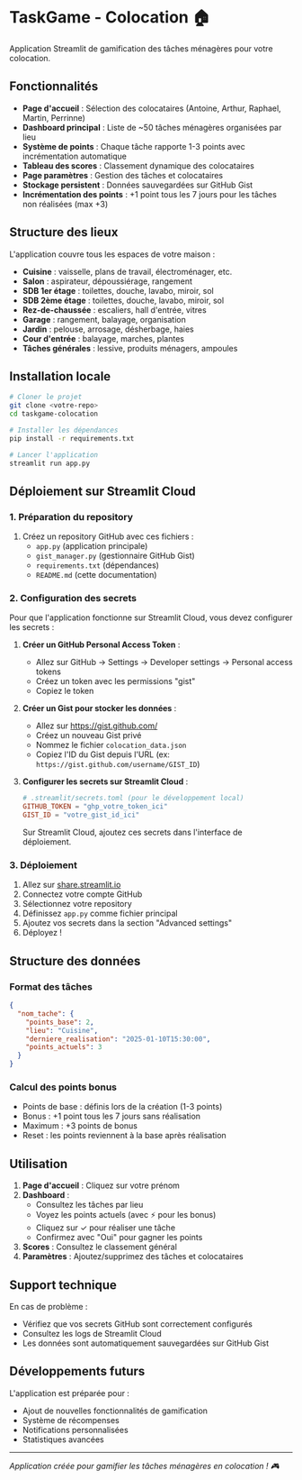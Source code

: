# TaskGame - Colocation 🏠

Application Streamlit de gamification des tâches ménagères pour votre colocation.

## Fonctionnalités

- **Page d'accueil** : Sélection des colocataires (Antoine, Arthur, Raphael, Martin, Perrinne)
- **Dashboard principal** : Liste de ~50 tâches ménagères organisées par lieu
- **Système de points** : Chaque tâche rapporte 1-3 points avec incrémentation automatique
- **Tableau des scores** : Classement dynamique des colocataires
- **Page paramètres** : Gestion des tâches et colocataires
- **Stockage persistent** : Données sauvegardées sur GitHub Gist
- **Incrémentation des points** : +1 point tous les 7 jours pour les tâches non réalisées (max +3)

## Structure des lieux

L'application couvre tous les espaces de votre maison :
- **Cuisine** : vaisselle, plans de travail, électroménager, etc.
- **Salon** : aspirateur, dépoussiérage, rangement
- **SDB 1er étage** : toilettes, douche, lavabo, miroir, sol
- **SDB 2ème étage** : toilettes, douche, lavabo, miroir, sol  
- **Rez-de-chaussée** : escaliers, hall d'entrée, vitres
- **Garage** : rangement, balayage, organisation
- **Jardin** : pelouse, arrosage, désherbage, haies
- **Cour d'entrée** : balayage, marches, plantes
- **Tâches générales** : lessive, produits ménagers, ampoules

## Installation locale

```bash
# Cloner le projet
git clone <votre-repo>
cd taskgame-colocation

# Installer les dépendances
pip install -r requirements.txt

# Lancer l'application
streamlit run app.py
```

## Déploiement sur Streamlit Cloud

### 1. Préparation du repository

1. Créez un repository GitHub avec ces fichiers :
   - `app.py` (application principale)
   - `gist_manager.py` (gestionnaire GitHub Gist)
   - `requirements.txt` (dépendances)
   - `README.md` (cette documentation)

### 2. Configuration des secrets

Pour que l'application fonctionne sur Streamlit Cloud, vous devez configurer les secrets :

1. **Créer un GitHub Personal Access Token** :
   - Allez sur GitHub → Settings → Developer settings → Personal access tokens
   - Créez un token avec les permissions "gist"
   - Copiez le token

2. **Créer un Gist pour stocker les données** :
   - Allez sur https://gist.github.com/
   - Créez un nouveau Gist privé
   - Nommez le fichier `colocation_data.json`
   - Copiez l'ID du Gist depuis l'URL (ex: `https://gist.github.com/username/GIST_ID`)

3. **Configurer les secrets sur Streamlit Cloud** :
   ```toml
   # .streamlit/secrets.toml (pour le développement local)
   GITHUB_TOKEN = "ghp_votre_token_ici"
   GIST_ID = "votre_gist_id_ici"
   ```

   Sur Streamlit Cloud, ajoutez ces secrets dans l'interface de déploiement.

### 3. Déploiement

1. Allez sur [share.streamlit.io](https://share.streamlit.io)
2. Connectez votre compte GitHub
3. Sélectionnez votre repository
4. Définissez `app.py` comme fichier principal
5. Ajoutez vos secrets dans la section "Advanced settings"
6. Déployez !

## Structure des données

### Format des tâches
```json
{
  "nom_tache": {
    "points_base": 2,
    "lieu": "Cuisine",
    "derniere_realisation": "2025-01-10T15:30:00",
    "points_actuels": 3
  }
}
```

### Calcul des points bonus
- Points de base : définis lors de la création (1-3 points)
- Bonus : +1 point tous les 7 jours sans réalisation
- Maximum : +3 points de bonus
- Reset : les points reviennent à la base après réalisation

## Utilisation

1. **Page d'accueil** : Cliquez sur votre prénom
2. **Dashboard** : 
   - Consultez les tâches par lieu
   - Voyez les points actuels (avec ⚡ pour les bonus)
   - Cliquez sur ✓ pour réaliser une tâche
   - Confirmez avec "Oui" pour gagner les points
3. **Scores** : Consultez le classement général
4. **Paramètres** : Ajoutez/supprimez des tâches et colocataires

## Support technique

En cas de problème :
- Vérifiez que vos secrets GitHub sont correctement configurés
- Consultez les logs de Streamlit Cloud
- Les données sont automatiquement sauvegardées sur GitHub Gist

## Développements futurs

L'application est préparée pour :
- Ajout de nouvelles fonctionnalités de gamification
- Système de récompenses
- Notifications personnalisées
- Statistiques avancées

---

*Application créée pour gamifier les tâches ménagères en colocation ! 🎮*